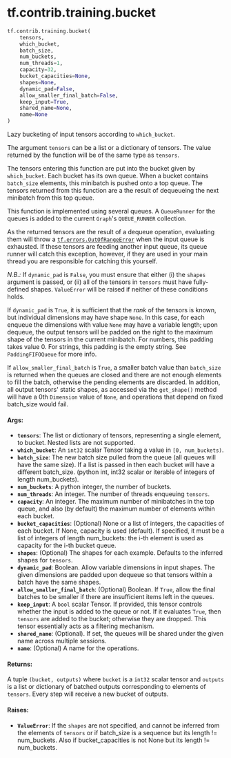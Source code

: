 <div itemscope itemtype="http://developers.google.com/ReferenceObject">
<meta itemprop="name" content="tf.contrib.training.bucket" />
<meta itemprop="path" content="Stable" />
</div>

# tf.contrib.training.bucket

``` python
tf.contrib.training.bucket(
    tensors,
    which_bucket,
    batch_size,
    num_buckets,
    num_threads=1,
    capacity=32,
    bucket_capacities=None,
    shapes=None,
    dynamic_pad=False,
    allow_smaller_final_batch=False,
    keep_input=True,
    shared_name=None,
    name=None
)
```

Lazy bucketing of input tensors according to `which_bucket`.

The argument `tensors` can be a list or a dictionary of tensors.
The value returned by the function will be of the same type
as `tensors`.

The tensors entering this function are put into the bucket given by
`which_bucket`.  Each bucket has its own queue.  When a bucket contains
`batch_size` elements, this minibatch is pushed onto a top queue.  The
tensors returned from this function are a the result of dequeueing the
next minibatch from this top queue.

This function is implemented using several queues. A `QueueRunner` for the
queues is added to the current `Graph`'s `QUEUE_RUNNER` collection.

As the returned tensors are the result of a dequeue operation, evaluating
them will throw a <a href="../../../tf/errors/OutOfRangeError.md"><code>tf.errors.OutOfRangeError</code></a> when the input queue is
exhausted.  If these tensors are feeding another input queue, its queue runner
will catch this exception, however, if they are used in your main thread
you are responsible for catching this yourself.

*N.B.:* If `dynamic_pad` is `False`, you must ensure that either
(i) the `shapes` argument is passed, or (ii) all of the tensors in
`tensors` must have fully-defined shapes. `ValueError` will be
raised if neither of these conditions holds.

If `dynamic_pad` is `True`, it is sufficient that the *rank* of the
tensors is known, but individual dimensions may have shape `None`.
In this case, for each enqueue the dimensions with value `None`
may have a variable length; upon dequeue, the output tensors will be padded
on the right to the maximum shape of the tensors in the current minibatch.
For numbers, this padding takes value 0.  For strings, this padding is
the empty string.  See `PaddingFIFOQueue` for more info.

If `allow_smaller_final_batch` is `True`, a smaller batch value than
`batch_size` is returned when the queues are closed and there are not enough
elements to fill the batch, otherwise the pending elements are discarded.
In addition, all output tensors' static shapes, as accessed via the
`get_shape()` method will have a 0th `Dimension` value of `None`, and
operations that depend on fixed batch_size would fail.

#### Args:

* <b>`tensors`</b>: The list or dictionary of tensors, representing a single element,
    to bucket.  Nested lists are not supported.
* <b>`which_bucket`</b>: An `int32` scalar Tensor taking a value in `[0, num_buckets)`.
* <b>`batch_size`</b>: The new batch size pulled from the queue (all queues will have
    the same size).  If a list is passed in then each bucket will have a
    different batch_size.
    (python int, int32 scalar or iterable of integers of length num_buckets).
* <b>`num_buckets`</b>: A python integer, the number of buckets.
* <b>`num_threads`</b>: An integer.  The number of threads enqueuing `tensors`.
* <b>`capacity`</b>: An integer. The maximum number of minibatches in the top queue,
    and also (by default) the maximum number of elements within each bucket.
* <b>`bucket_capacities`</b>: (Optional) None or a list of integers, the capacities of
    each bucket. If None, capacity is used (default). If specified, it must
    be a list of integers of length num_buckets: the i-th element is used
    as capacity for the i-th bucket queue.
* <b>`shapes`</b>: (Optional) The shapes for each example.  Defaults to the
    inferred shapes for `tensors`.
* <b>`dynamic_pad`</b>: Boolean.  Allow variable dimensions in input shapes.
    The given dimensions are padded upon dequeue so that tensors within a
    batch have the same shapes.
* <b>`allow_smaller_final_batch`</b>: (Optional) Boolean. If `True`, allow the final
    batches to be smaller if there are insufficient items left in the queues.
* <b>`keep_input`</b>: A `bool` scalar Tensor.  If provided, this tensor controls
    whether the input is added to the queue or not.  If it evaluates `True`,
    then `tensors` are added to the bucket; otherwise they are dropped.  This
    tensor essentially acts as a filtering mechanism.
* <b>`shared_name`</b>: (Optional). If set, the queues will be shared under the given
    name across multiple sessions.
* <b>`name`</b>: (Optional) A name for the operations.


#### Returns:

A tuple `(bucket, outputs)` where `bucket` is
a `int32` scalar tensor and `outputs` is a list or
dictionary of batched outputs corresponding to elements of `tensors`.
Every step will receive a new bucket of outputs.


#### Raises:

* <b>`ValueError`</b>: If the `shapes` are not specified, and cannot be
    inferred from the elements of `tensors` or if batch_size is a sequence
    but its length != num_buckets. Also if bucket_capacities is not None but
    its length != num_buckets.